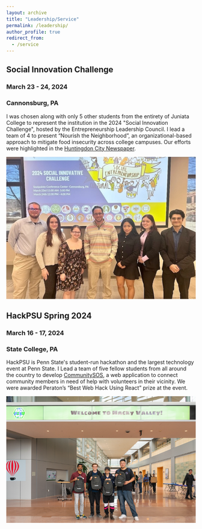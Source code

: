 ```yaml
---
layout: archive
title: "Leadership/Service"
permalink: /leadership/
author_profile: true
redirect_from:
  - /service
---
```


## Social Innovation Challenge
### March 23 - 24, 2024
### Cannonsburg, PA

I was chosen along with only 5 other students from the entirety of Juniata College to represent the institution in the 2024 "Social Innovation Challenge", hosted by the Entrepreneurship Leadership Council. I lead a team of 4 to present “Nourish the Neighborhood”, an organizational-based approach to mitigate food insecurity across college campuses. Our efforts were highlighted in the [Huntingdon City Newspaper](https://www.huntingdondailynews.com/news/local/juniata-students-compete-in-social-innovation-challenge/article_8b616d75-59f4-5d91-81ff-3cdfb150c36f.html). 


<p align="center">
  <img src="/images/challenge.jpg" />
</p>

## HackPSU Spring 2024
### March 16 - 17, 2024
### State College, PA

HackPSU is Penn State's student-run hackathon and the largest technology event at Penn State. I Lead a team of five fellow students from all around the country to develop [CommunitySOS](https://devpost.com/software/communitysos), a web application to connect community members in need of help with volunteers in their vicinity. We were awarded Peraton’s “Best Web Hack Using React” prize at the event. 

<p align="center">
  <img src="/images/hackpsu1.png" />
</p>

